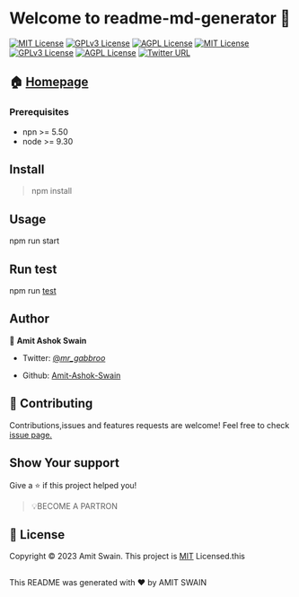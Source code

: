 
# Welcome to readme-md-generator 👋

[![MIT License](https://img.shields.io/badge/version-0.50-blue.svg)](https://choosealicense.com/licenses/mit/)
[![GPLv3 License](https://img.shields.io/badge/npm->=5.50-blue.svg)](https://opensource.org/licenses/)
[![AGPL License](https://img.shields.io/badge/node->=9.30-blue.svg)](http://www.gnu.org/licenses/agpl-3.0)
[![MIT License](https://img.shields.io/badge/documentation-yes-gree.svg)](https://choosealicense.com/licenses/mit/)
[![GPLv3 License](https://img.shields.io/badge/maintained->=yes-green.svg)](https://opensource.org/licenses/)
[![AGPL License](https://img.shields.io/badge/License->=Mit-yellow.svg)](http://www.gnu.org/licenses/agpl-3.0)
[![Twitter URL](https://img.shields.io/twitter/url/https/twitter.com/bukotsunikki.svg?style=social&label=Follow%20%40amitswain)](https://twitter.com/_mr_gabbroo_)

## 🏠 [Homepage](https://readme.so/editor)

### __Prerequisites__ 
* npn >= 5.50
* node >= 9.30
## Install
> npm install
## Usage
 npm run start
## Run test
npm run [test](https://docs.npmjs.com/cli/v8/commands/npm-test)

## Author
👤 __Amit Ashok Swain__
* Twitter: [@_mr_gabbroo_](https://twitter.com/_mr_gabbroo_)

* Github: [Amit-Ashok-Swain](https://github.com/Amit-Ashok-Swain)

## 🤝 Contributing
Contributions,issues and features requests are welcome!
Feel free to check [issue page.](https://issuu.com/)
## Show Your support
Give a ⭐ if this project helped you!

> 💡BECOME A PARTRON
## 📝 License
Copyright ©️ 2023 Amit Swain.
This project is [MIT](https://opensource.org/license/mit/) Licensed.this 

##

This README was generated with ❤️ by AMIT SWAIN